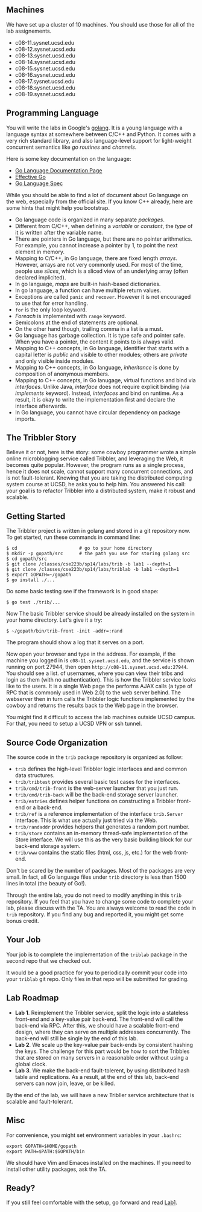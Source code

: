## Machines

We have set up a cluster of 10 machines. You should use those for
all of the lab assignements.

- c08-11.sysnet.ucsd.edu
- c08-12.sysnet.ucsd.edu
- c08-13.sysnet.ucsd.edu
- c08-14.sysnet.ucsd.edu
- c08-15.sysnet.ucsd.edu
- c08-16.sysnet.ucsd.edu
- c08-17.sysnet.ucsd.edu
- c08-18.sysnet.ucsd.edu
- c08-19.sysnet.ucsd.edu

## Programming Language

You will write the labs in Google's [golang](http://golang.org).  It
is a young language with a language syntax at somewhere between C/C++
and Python. It comes with a very rich standard library, and also
language-level support for light-weight concurrent semantics like *go
routines* and *channels*.

Here is some key documentation on the language:

- [Go Language Documentation Page](http://golang.org/doc/)
- [Effective Go](http://golang.org/doc/effective_go.html)
- [Go Language Spec](http://golang.org/ref/spec)

While you should be able to find a lot of document about Go language
on the web, especially from the official site. If you know C++
already, here are some hints that might help you bootstrap.

- Go language code is organized in many separate *packages*.
- Different from C/C++, when defining a *variable* or *constant*, the
  *type* of it is written after the variable name.
- There are pointers in Go language, but there are no pointer
  arithmetics. For example, you cannot increase a pointer by 1, to
  point the next element in memory.
- Mapping to C/C++, in Go language, there are fixed length *arrays*.
  However, arrays are not very commonly used.  For most of the time,
  people use *slices*, which is a sliced view of an underlying array
  (often declared implicited).
- In go language, *maps* are built-in hash-based dictionaries.
- In go language, a function can have multiple return values.
- Exceptions are called `panic` and `recover`. However it is not
  encouraged to use that for error handling.
- `for` is the only loop keyword.
- *Foreach* is implemented with `range` keyword.
- Semicolons at the end of statements are optional.
- On the other hand though, trailing comma in a list is a must.
- Go language has garbage collection. It is type safe and pointer
  safe. When you have a pointer, the content it points to is always
  valid.
- Mapping to C++ concepts, in Go language, identifier that starts with
  a capital letter is *public* and visible to other modules; others
  are *private* and only visible inside modules.
- Mapping to C++ concepts, in Go language, *inheritance* is done by
  composition of anonymous members.
- Mapping to C++ concepts, in Go lanugage, virtual functions and bind
  via *interfaces*. Unlike Java, *interface* does not require explicit
  binding (via *implements* keyword). Instead, *interfaces* and bind
  on runtime. As a result, it is okay to write the implementation
  first and declare the interface afterwards.
- In Go language, you cannot have circular dependency on package
  imports.

## The Tribbler Story

Believe it or not, here is the story: some cowboy programmer wrote a
simple online microblogging service called Tribbler, and leveraging
the Web, it becomes quite popular. However, the program runs as a
single process, hence it does not scale, cannot support many
concurrent connections, and is not fault-tolerant.  Knowing that you
are taking the distributed computing system course at UCSD, he asks
you to help him. You answered his call: your goal is to refactor 
Tribbler into a distributed system, make it robust and scalable.

## Getting Started

The Tribbler project is written in golang and stored in a git
repository now. To get started, run these commands in command line:

```
$ cd                       # go to your home directory
$ mkdir -p gopath/src      # the path you use for storing golang src
$ cd gopath/src
$ git clone /classes/cse223b/sp14/labs/trib -b lab1 --depth=1
$ git clone /classes/cse223b/sp14/labs/triblab -b lab1 --depth=1
$ export GOPATH=~/gopath
$ go install ./...
```

Do some basic testing see if the framework is in good shape:

```
$ go test ./trib/...
```

Now The basic Tribbler service should be already installed on
the system in your home directory. Let's give it a try:

```
$ ~/gopath/bin/trib-front -init -addr=:rand
```

The program should show a log that it serves on a port.

Now open your browser and type in the address. For example, if the
machine you logged in is `c08-11.sysnet.ucsd.edu`, and the service is
shown running on port 27944, then open
`http://c08-11.sysnet.ucsd.edu:27944`.  You should see a list.  of
usernames, where you can view their tribs and login as them (with no
authentication). This is how the Tribbler service looks like to the
users. It is a single Web page the performs AJAX calls (a type of RPC
that is commonly used in Web 2.0) to the web server behind. The
webserver then in turn calls the Tribbler logic functions implemented
by the cowboy and returns the results back to the Web page in the
browser.

You might find it difficult to access the lab machines outside UCSD
campus. For that, you need to setup a UCSD VPN or ssh tunnel.

## Source Code Organization

The source code in the `trib` package repository is organized as follow:

- `trib` defines the high-level Tribbler logic interfaces and and
  common data structures.
- `trib/tribtest` provides several basic test cases for the
  interfaces.
- `trib/cmd/trib-front` is the web-server launcher that you just run.
- `trib/cmd/trib-back` will be the back-end storage server launcher.
- `trib/entries` defines helper functions on constructing a Tribbler
  front-end or a back-end.
- `trib/ref` is a reference implementation of the interface
  `trib.Server` interface. This is what use actually just tried via
  the Web.
- `trib/randaddr` provides helpers that generates a random port
  number.
- `trib/store` contains an in-memory thread-safe implementation of the
  Store interface. We will use this as the very basic building block
  for our back-end storage system.
- `trib/www` contains the static files (html, css, js, etc.) for the
  web front-end.

Don't be scared by the number of packages. Most of the packages are
very small. In fact, all Go language files under `trib` directory is
less than 1500 lines in total (the beauty of Go!).

Through the entire lab, you do not need to modify anything in this
`trib` repository. If you feel that you have to change some code to
complete your lab, please discuss with the TA. You are always welcome
to read the code in `trib` repository. If you find any bug and
reported it, you might get some bonus credit.

## Your Job

Your job is to complete the implementation of the `triblab` package in
the second repo that we checked out.

It would be a good practice for you to periodically commit your code
into your `triblab` git repo. Only files in that repo will be
submitted for grading.  

## Lab Roadmap

- **Lab 1**. Reimplement the Tribbler service, split the logic into a
  stateless front-end and a key-value pair back-end. The front-end
  will call the back-end via RPC. After this, we should have a
  scalable front-end design, where they can serve on multiple
  addresses concurrently. The back-end will still be single by the end
  of this lab.
- **Lab 2**. We scale up the key-value pair back-ends by consistent
  hashing the keys. The challenge for this part would be how to sort
  the Tribbles that are stored on many servers in a reasonable order
  without using a global clock.
- **Lab 3**. We make the back-end fault-tolerent, by using distributed
  hash table and replications. As a result, at the end of this lab,
  back-end servers can now join, leave, or be killed.

By the end of the lab, we will have a new Tribller service
architecture that is scalable and fault-tolerant.

## Misc

For convenience, you might set environment variables in your `.bashrc`:

```
export GOPATH=$HOME/gopath
export PATH=$PATH:$GOPATH/bin
```

We should have Vim and Emaces installed on the machines. If you need
to install other utility packages, ask the TA.

## Ready?

If you still feel comfortable with the setup,
go forward and read [Lab1](./lab1.html).
